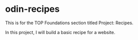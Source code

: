 # odin-recipes
This is for the TOP Foundations section titled Project: Recipes.

In this project, I will build a basic recipe for a website.
